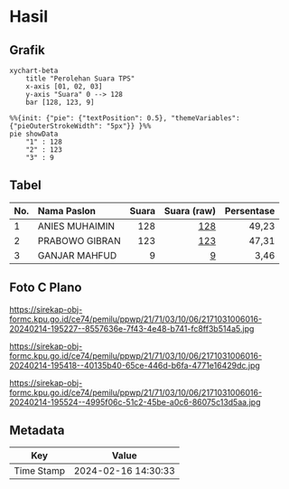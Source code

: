 # Hasil

## Grafik

```mermaid
xychart-beta
    title "Perolehan Suara TPS"
    x-axis [01, 02, 03]
    y-axis "Suara" 0 --> 128
    bar [128, 123, 9]
```

```mermaid
%%{init: {"pie": {"textPosition": 0.5}, "themeVariables": {"pieOuterStrokeWidth": "5px"}} }%%
pie showData
    "1" : 128
    "2" : 123
    "3" : 9
```

## Tabel

| No. | Nama Paslon    | Suara | Suara (raw) | Persentase |
|:--- |:-------------- | -----:| -----------:| ----------:|
| 1   | ANIES MUHAIMIN | 128   | [128][p-1]  | 49,23      |
| 2   | PRABOWO GIBRAN | 123   | [123][p-2]  | 47,31      |
| 3   | GANJAR MAHFUD  | 9     | [9][p-3]    | 3,46       |


[p-1]: https://github.com/gigit-pemilu/pemilu-2024-21-kepulauan-riau/blob/main/pilpres/hitung-suara/sub/21-kepulauan-riau/sub/71-kota-batam/sub/03-sekupang/sub/1006-tiban-baru/sub/016-tps/sub/paslon-1.txt
[p-2]: https://github.com/gigit-pemilu/pemilu-2024-21-kepulauan-riau/blob/main/pilpres/hitung-suara/sub/21-kepulauan-riau/sub/71-kota-batam/sub/03-sekupang/sub/1006-tiban-baru/sub/016-tps/sub/paslon-2.txt
[p-3]: https://github.com/gigit-pemilu/pemilu-2024-21-kepulauan-riau/blob/main/pilpres/hitung-suara/sub/21-kepulauan-riau/sub/71-kota-batam/sub/03-sekupang/sub/1006-tiban-baru/sub/016-tps/sub/paslon-3.txt

## Foto C Plano

https://sirekap-obj-formc.kpu.go.id/ce74/pemilu/ppwp/21/71/03/10/06/2171031006016-20240214-195227--8557636e-7f43-4e48-b741-fc8ff3b514a5.jpg

https://sirekap-obj-formc.kpu.go.id/ce74/pemilu/ppwp/21/71/03/10/06/2171031006016-20240214-195418--40135b40-65ce-446d-b6fa-4771e16429dc.jpg

https://sirekap-obj-formc.kpu.go.id/ce74/pemilu/ppwp/21/71/03/10/06/2171031006016-20240214-195524--4995f06c-51c2-45be-a0c6-86075c13d5aa.jpg


## Metadata

| Key        | Value               |
| ---------- | ------------------- |
| Time Stamp | 2024-02-16 14:30:33 |



